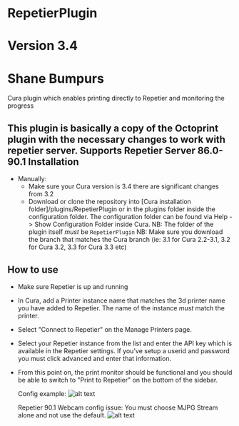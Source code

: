 # RepetierPlugin
# Version 3.4
# Shane Bumpurs
Cura plugin which enables printing directly to Repetier and monitoring the progress

This plugin is basically a copy of the Octoprint plugin with the necessary changes to work with repetier server.
Supports Repetier Server 86.0-90.1
Installation
----
* Manually:
  - Make sure your Cura version is 3.4 there are significant changes from 3.2
  - Download or clone the repository into [Cura installation folder]/plugins/RepetierPlugin
    or in the plugins folder inside the configuration folder. The configuration folder can be
    found via Help -> Show Configuration Folder inside Cura.
    NB: The folder of the plugin itself *must* be ```RepetierPlugin```
    NB: Make sure you download the branch that matches the Cura branch (ie: 3.1 for Cura 2.2-3.1, 3.2 for Cura 3.2, 3.3 for Cura 3.3 etc)


How to use
----
- Make sure Repetier is up and running
- In Cura, add a Printer instance name that matches the 3d printer name you have added to Repetier.  The name of the instance _must_ match the printer.
- Select "Connect to Repetier" on the Manage Printers page.
- Select your Repetier instance from the list and enter the API key which is
  available in the Repetier settings.  If you've setup a userid and password you must click advanced and enter that information.
- From this point on, the print monitor should be functional and you should be
  able to switch to "Print to Repetier" on the bottom of the sidebar.
  
  Config example:
  ![alt text](https://user-images.githubusercontent.com/12956626/37628328-fae3cbc6-2ba6-11e8-93bc-2b138debe246.jpg "Config")

  Repetier 90.1 Webcam config issue:
  You must choose MJPG Stream alone and not use the default.
  ![alt text](https://user-images.githubusercontent.com/12956626/42852880-a54c0d1c-89f8-11e8-8541-bf9d691cbae4.jpg "Webcam Config")
